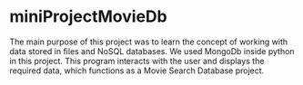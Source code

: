 # miniProjectMovieDb
The main purpose of this project was to learn the concept of working with data stored in files and NoSQL databases. We used MongoDb inside python in this project. This program interacts with the user and displays the required data, which functions as a Movie Search Database project.
